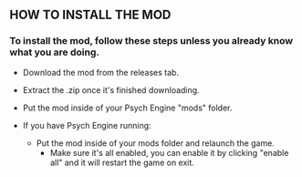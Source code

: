 ## HOW TO INSTALL THE MOD
### To install the mod, follow these steps unless you already know what you are doing.

- Download the mod from the releases tab.
- Extract the .zip once it's finished downloading.
- Put the mod inside of your Psych Engine "mods" folder.

- If you have Psych Engine running:
  - Put the mod inside of your mods folder and relaunch the game.
    - Make sure it's all enabled, you can enable it by clicking "enable all" and it will restart the game on exit.
